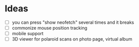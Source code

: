 # Ideas

-   [ ] you can press "show neofetch" several times and it breaks
-   [ ] commonize mouse position tracking
-   [ ] mobile support
-   [ ] 3D viewer for polaroid scans on photo page, virtual album
